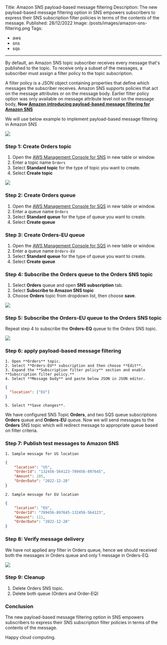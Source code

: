 Title: Amazon SNS payload-based message filtering
Description: The new payload-based message filtering option in SNS empowers subscribers to express their SNS subscription filter policies in terms of the contents of the message.
Published: 28/12/2022
Image: /posts/images/amazon-sns-filtering.png
Tags:
  - aws
  - sns
  - sqs
---

By default, an Amazon SNS topic subscriber receives every message that's published to the topic. To receive only a subset of the messages, a subscriber must assign a filter policy to the topic subscription.

A filter policy is a JSON object containing properties that define which messages the subscriber receives. Amazon SNS supports policies that act on the message attributes or on the message body. Earlier filter policy option was only available on message attribute level not on the message body, **Now [Amazon introducing payload-based message filtering for Amazon SNS](https://aws.amazon.com/blogs/compute/introducing-payload-based-message-filtering-for-amazon-sns/)** 

We will use below example to implement payload-based message filtering in Amazon SNS

<img src="/posts/images/amazon-sns-payload-based-filtering.png">

### Step 1: Create Orders topic

1. Open the [AWS Management Console for SNS](https://console.aws.amazon.com/sns/home) in new table or window.
2. Enter a topic name `Orders`
3. Select **Standard topic** for the type of topic you want to create.
4. Select **Create topic**

<img src="/posts/images/amazon-sns-payload-based-filtering-sns.png">

### Step 2: Create Orders queue

1. Open the [AWS Management Console for SQS](https://console.aws.amazon.com/sqs/home) in new table or window.
2. Enter a queue name `Orders`
3. Select **Standard queue** for the type of queue you want to create.
4. Select **Create queue**

### Step 3: Create Orders-EU queue

1. Open the [AWS Management Console for SQS](https://console.aws.amazon.com/sqs/home) in new table or window.
2. Enter a queue name `Orders-EU`
3. Select **Standard queue** for the type of queue you want to create.
4. Select **Create queue**

### Step 4: Subscribe the Orders queue to the Orders SNS topic

1. Select **Orders** queue and open **SNS subscription** tab.
2. Select **Subscribe to Amazon SNS topic**
3. Choose **Orders** topic from dropdown list, then choose **save**.

<img src="/posts/images/amazon-sns-payload-based-filtering-sqs1.png">

### Step 5: Subscribe the Orders-EU queue to the Orders SNS topic

Repeat step 4 to subscribe the **Orders-EQ** queue to the Orders SNS topic.

<img src="/posts/images/amazon-sns-payload-based-filtering-sqs2.png">

### Step 6: apply payload-based message filtering

	1. Open **Orders** topic.
	2. Select **Orders-EU** subscription and then choose **Edit**.
	3. Expand the **Subscription filter policy** section and enable **Subscription filter policy.**
	4. Select **Message body** and paste below JSON in JSON editor.

```json
{
  "location": ["EU"]
}
```

	5. Select **Save changes**.

We have configured SNS Topic **Orders**, and two SQS queue subscriptions **Orders** queue and **Orders-EU** queue. Now we will send messages to the **Orders** SNS topic which will redirect message to appropriate queue based on filter criteria. 

### Step 7: Publish test messages to Amazon SNS

	1. Sample message for US location

```json
{
	"location": "US",
	"OrderId": "132456-564123-789456-897645",
	"Amount": 105,
	"OrderDate": "2022-12-28"
}
```

	2. Sample message for EU location

```json
{
	"location": "EU",
	"OrderId": "789456-897645-132456-564123",
	"Amount": 111,
	"OrderDate": "2022-12-28"
}
```

### Step 8: Verify message delivery

We have not applied any filter in Orders queue, hence we should received both the messages in Orders queue and only 1 message in Orders-EQ.

<img src="/posts/images/amazon-sns-payload-based-filtering-response.png">

### Step 9: Cleanup

1. Delete Orders SNS topic.
2. Delete both queue (Orders and Order-EQ)

### Conclusion
The new payload-based message filtering option in SNS empowers subscribers to express their SNS subscription filter policies in terms of the contents of the message.

Happy cloud computing.